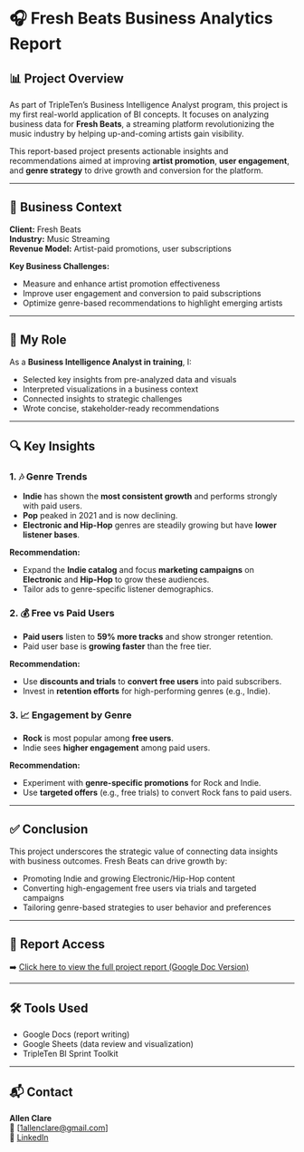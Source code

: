 # 🎧 Fresh Beats Business Analytics Report

## 📊 Project Overview

As part of TripleTen’s Business Intelligence Analyst program, this project is my first real-world application of BI concepts. It focuses on analyzing business data for **Fresh Beats**, a streaming platform revolutionizing the music industry by helping up-and-coming artists gain visibility.

This report-based project presents actionable insights and recommendations aimed at improving **artist promotion**, **user engagement**, and **genre strategy** to drive growth and conversion for the platform.

---

## 🧠 Business Context

**Client:** Fresh Beats  
**Industry:** Music Streaming  
**Revenue Model:** Artist-paid promotions, user subscriptions  

**Key Business Challenges:**
- Measure and enhance artist promotion effectiveness
- Improve user engagement and conversion to paid subscriptions
- Optimize genre-based recommendations to highlight emerging artists

---

## 🧩 My Role

As a **Business Intelligence Analyst in training**, I:
- Selected key insights from pre-analyzed data and visuals
- Interpreted visualizations in a business context
- Connected insights to strategic challenges
- Wrote concise, stakeholder-ready recommendations

---

## 🔍 Key Insights

### 1. 🎶 Genre Trends
- **Indie** has shown the **most consistent growth** and performs strongly with paid users.
- **Pop** peaked in 2021 and is now declining.
- **Electronic and Hip-Hop** genres are steadily growing but have **lower listener bases**.

**Recommendation:**  
- Expand the **Indie catalog** and focus **marketing campaigns** on **Electronic** and **Hip-Hop** to grow these audiences.
- Tailor ads to genre-specific listener demographics.

### 2. 💰 Free vs Paid Users
- **Paid users** listen to **59% more tracks** and show stronger retention.
- Paid user base is **growing faster** than the free tier.

**Recommendation:**  
- Use **discounts and trials** to **convert free users** into paid subscribers.
- Invest in **retention efforts** for high-performing genres (e.g., Indie).

### 3. 📈 Engagement by Genre
- **Rock** is most popular among **free users**.
- Indie sees **higher engagement** among paid users.

**Recommendation:**  
- Experiment with **genre-specific promotions** for Rock and Indie.
- Use **targeted offers** (e.g., free trials) to convert Rock fans to paid users.

---

## ✅ Conclusion

This project underscores the strategic value of connecting data insights with business outcomes. Fresh Beats can drive growth by:
- Promoting Indie and growing Electronic/Hip-Hop content
- Converting high-engagement free users via trials and targeted campaigns
- Tailoring genre-based strategies to user behavior and preferences

---

## 📄 Report Access

➡️ [Click here to view the full project report (Google Doc Version)]([https://your-google-doc-link.com](https://docs.google.com/document/d/1QeaB44hj2E7ma2SnMM_FDVcTIFIdttazbUjKrsPwjmM/edit?usp=sharing))  

---

## 🛠 Tools Used

- Google Docs (report writing)
- Google Sheets (data review and visualization)
- TripleTen BI Sprint Toolkit

---

## 📬 Contact

**Allen Clare**  
📧 [1allenclare@gmail.com]  
🔗 [LinkedIn](https://www.linkedin.com/in/1allenclare/)


